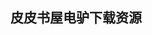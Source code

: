 ## 皮皮书屋电驴下载资源 

[Hadoop_ The Definitive Guide.pdf]: (ed2k://|file|Hadoop_%20The%20Definitive%20Guide.pdf|5071356|f87c2203fbc75fdd9f6554eeebaf3f2f|h=jvjov7xcl7ffqljqvizjk2a2qgsdaj5o|/)

[Modeling the Dynamics and Consequences of Land System Change.pdf]: (ed2k://|file|Modeling%20the%20Dynamics%20and%20Consequences%20of%20Land%20System%20Change.pdf|9433919|7d043dfe8407b33c8d9054ba1739d53f|h=lnpbzzgmiauqrozl5bl72zxv327w5kg3|/)

[Making Games with Python and Pygame.pdf]: (ed2k://|file|Making%20Games%20with%20Python%20and%20Pygame.pdf|4563284|922b0c8b1c2194d5c8f6687c31104898|h=iepu6fwmv6ubrw4q2zlwvgsjvcmwylh6|/)

[The Book of CSS3.pdf]: (ed2k://|file|The%20Book%20of%20CSS3.pdf|16140960|e44da43f50811fbd3199fcb293232540|h=zsnagk3lke62bocz2sw5l72jn7b6emvv|/)

[Clojure Data Analysis Cookbook.pdf]: (ed2k://|file|Clojure%20Data%20Analysis%20Cookbook.pdf|3470441|936ed18348ba668be8cba1fc490ace15|h=bpbs6dxi7wwfwuendwfrbtif7szj5xgr|/)

[Core Java Volume I Fundamentals.pdf]: (ed2k://|file|Core%20Java%20Volume%20I%20Fundamentals.pdf|19428088|8a353b6608f49d5f4edfd6a9df4aca64|h=z7rjufkhidhx2yovs7dz5mbpxqoiboin|/)

[鸟哥的Linux私房菜服务器架设篇(第三版).pdf]: (ed2k://|file|%E9%B8%9F%E5%93%A5%E7%9A%84Linux%E7%A7%81%E6%88%BF%E8%8F%9C%E6%9C%8D%E5%8A%A1%E5%99%A8%E6%9E%B6%E8%AE%BE%E7%AF%87%28%E7%AC%AC%E4%B8%89%E7%89%88%29.pdf|17936580|eacf00dfc170ccf0462550e870e91876|h=sqc2kinpmagtpvgka2uyzs4qejbvhvyl|/)

[C#图解教程第二部分.pdf]: (ed2k://|file|C%23%E5%9B%BE%E8%A7%A3%E6%95%99%E7%A8%8B%E7%AC%AC%E4%BA%8C%E9%83%A8%E5%88%86.pdf|15915944|4a8ca2d99c299f1323113ebed6521ea0|h=6faeotjtp5mx5g2dkkhkcwqr4nlnzubv|/)

[Introducing Visual C# 2010.pdf]: (ed2k://|file|Introducing%20Visual%20C%23%202010.pdf|19794448|5ad762d28f21e5a3f9d52eb403783a2d|h=43qe5fmxkz2sfjodznsl2ljnelb34lzx|/)

[MCTS Self-Paced Training Kit (Exam 70-640)_ Configuring Windows Server 2008 Active Directory, Second Edition.pdf]: (ed2k://|file|MCTS%20Self-Paced%20Training%20Kit%20%28Exam%2070-640%29_%20Configuring%20Windows%20Server%202008%20Active%20Directory%2C%20Second%20Edition.pdf|42494029|db2428f0453f2d95670d69240d96c4ad|h=tunl3g7a43zdn2mqsh7tsfxzmudzgus5|/)

[AboutFace 3.0.pdf]: (ed2k://|file|AboutFace%203.0.pdf|12068953|09f01a2797015658444f707d01cc9b3f|h=f3s4kovmtxwihubnch6kb3um4uectif3|/)

[Learning Play! Framework 2.pdf]: (ed2k://|file|Learning%20Play%21%20Framework%202.pdf|9221277|883e2ab501d62df8fe9f6470709ee02d|h=q32ii4xsi6oli4xvrik72pc257exev2q|/)

[Network Security Hacks.pdf]: (ed2k://|file|Network%20Security%20Hacks.pdf|7540834|cfd911781c2906a83b0632df7b2a49ea|h=dgnom3djn6ackbc4q3c6fbxq4xgpkif5|/)

[Expert Oracle Database 10g Administration.pdf]: (ed2k://|file|Expert%20Oracle%20Database%2010g%20Administration.pdf|9060256|45aef0bc1b06b2e9e863d4efe4a16995|h=snt4zrgyayrdejrpcmb46dk3omtgph53|/)

[Microsoft SharePoint Designer 2010 Step by Step.pdf]: (ed2k://|file|Microsoft%20SharePoint%20Designer%202010%20Step%20by%20Step.pdf|27200494|0fbb8fac0a5a0f8e6771d76f127f77ba|h=tuidv5au6bnyd4kiry2oc2rxkzschxk3|/)

[Think Python.pdf]: (ed2k://|file|Think%20Python.pdf|7762214|72c5db49857e0d773139920034280367|h=uj5buqhgk77oxt5rfh2rijvm5twvpti4|/)

[Pro OpenSSH.pdf]: (ed2k://|file|Pro%20OpenSSH.pdf|3075934|9a241906eed66366eb1e3d8b452473a4|h=5ckulhrcgregwpx7wo6vfnr6lhlckdp5|/)

[Next Generation SSH2 Implementation_ Securing Data in Motion.pdf]: (ed2k://|file|Next%20Generation%20SSH2%20Implementation_%20Securing%20Data%20in%20Motion.pdf|7505948|c7c1ee863938f5fc0125f01983f3bef2|h=xtre6qt5sphfvsnzmeh5mefosvdl6tmj|/)

[SSH Mastery_ OpenSSH, PuTTY, Tunnels and Keys.epub]: (ed2k://|file|SSH%20Mastery_%20OpenSSH%2C%20PuTTY%2C%20Tunnels%20and%20Keys.epub|398364|eb010003d270b7280113d2c07858885b|h=hnjhibwsfhprl5qgvqklh5hre5xjcple|/)

[Specifying Systems_ The TLA+ Language and Tools for Hardware and Software Engineers.pdf]: (ed2k://|file|Specifying%20Systems_%20The%20TLA%2B%20Language%20and%20Tools%20for%20Hardware%20and%20Software%20Engineers.pdf|2601616|2c8365b347adc5fbf4415300e653e354|h=2qn66sod2wjrbq7wkwh75gw5shwuerlo|/)

[Practice of an agile developer_working in the real word.pdf]: (ed2k://|file|Practice%20of%20an%20agile%20developer_working%20in%20the%20real%20word.pdf|3847460|b60b7aa7c03ce376858275acf5769222|h=vvzbk4rcmiup2myp6lkttth3p7y4hjbh|/)

[TCP_IP网络实验程序篇.pdf]: (ed2k://|file|TCP_IP%E7%BD%91%E7%BB%9C%E5%AE%9E%E9%AA%8C%E7%A8%8B%E5%BA%8F%E7%AF%87.pdf|10441341|38ef11bee6a91b828ce9e11b969802ad|h=2ga4yqyqhk6mjvhrjfmgzaatuf4zxjs2|/)

[Spring Dynamic Modules in Action.pdf]: (ed2k://|file|Spring%20Dynamic%20Modules%20in%20Action.pdf|17992461|d8219a90e377eae6fddf24f738fd27c7|h=jdqdpgamrsvuuadj274quocan46voedz|/)

[Data Structures and Algorithms with JavaScript (EPUB).pdf]: (ed2k://|file|Data%20Structures%20and%20Algorithms%20with%20JavaScript%20%28EPUB%29.pdf|3836244|7f9c2b8a52ee02b3512813180e9e25bb|h=rj7etnah5cwu7rw3yb7rmjxoamcpz6ep|/)

[ARM Cortex-M3权威指南.pdf]: (ed2k://|file|ARM%20Cortex-M3%E6%9D%83%E5%A8%81%E6%8C%87%E5%8D%97.pdf|6766136|7ccf5696208f54cd3579cd9ec0cc9cb2|h=rsx3zr223hzmwqo63wnipfxsqiuj65zm|/)

[RTP_ Audio and Video for the Internet.chm]: (ed2k://|file|RTP_%20Audio%20and%20Video%20for%20the%20Internet.chm|3019437|ed249f0dbf0c64b59376ee56128db65e|h=iv4zmqaxyx55sevfhrborm474gcet7dc|/)

[Hackers and Painters_ Big Ideas from the Computer Age.pdf]: (ed2k://|file|Hackers%20and%20Painters_%20Big%20Ideas%20from%20the%20Computer%20Age.pdf|1051618|c8e278bd6d794c03f12d8adf1a7110b9|h=5lyrlwnhyesgmrlcqkc6cptjh3day5ug|/)

[Supply Chains_ A Manager’s Guide.chm]: (ed2k://|file|Supply%20Chains_%20A%20Manager%E2%80%99s%20Guide.chm|4992223|cf31e8ffbe0f470e89c2f1092ac6b754|h=trji46dwhh745odl2z5cetiqirsvm6l6|/)

[The Art of Unit Testing, 2nd Edition.pdf]: (ed2k://|file|The%20Art%20of%20Unit%20Testing%2C%202nd%20Edition.pdf|14605947|1f449037b2abd42c57f6259c89519498|h=wzvyvc6izzqp5c3zanrlsxoirty75xn4|/)

[Advanced Dynamics, Rigid Body, Multi Body and Aerospace Applications.pdf]: (ed2k://|file|Advanced%20Dynamics%2C%20Rigid%20Body%2C%20Multi%20Body%20and%20Aerospace%20Applications.pdf|9476947|85f12d49f505e3a0ea17f602da8b0b44|h=u5esho22ymlydcrqazafzl23dfc5opnj|/)

[Programming the Semantic Web.pdf]: (ed2k://|file|Programming%20the%20Semantic%20Web.pdf|5698835|fa07146da846c60445041301137003f6|h=eckwwkwlsde7f2dkb7ksu2uxe5msw7ua|/)

[Handbook of Usability Testing.pdf]: (ed2k://|file|Handbook%20of%20Usability%20Testing.pdf|5120377|509d5057074f586ef54db063c446b6fa|h=yaazygvn5vd5wy7cbpbouvjdajw4a55g|/)

[重构与模式.pdf]: (ed2k://|file|%E9%87%8D%E6%9E%84%E4%B8%8E%E6%A8%A1%E5%BC%8F.pdf|24119554|c7d947746605d5d9a55b0fa3930adf32|h=uzsqs2zr7ng3emv2e2om33xd2bdyppqf|/)

[PC游戏编程（人机博弈）.pdf]: (ed2k://|file|PC%E6%B8%B8%E6%88%8F%E7%BC%96%E7%A8%8B%EF%BC%88%E4%BA%BA%E6%9C%BA%E5%8D%9A%E5%BC%88%EF%BC%89.pdf|2851794|591e3f1938787f9833f6df85c1fc2339|h=nu7gatt3fpwhdswb4gp6wtdijlxjfuhl|/)

[Design Accessible Web Sites_ 36 Keys to Creating Content for All Audiences and Platforms.pdf]: (ed2k://|file|Design%20Accessible%20Web%20Sites_%2036%20Keys%20to%20Creating%20Content%20for%20All%20Audiences%20and%20Platforms.pdf|4914114|9a16f5687cc997f2d4ad4cdd771c287f|h=u6g2xo3ta6g74ul2kzpu62su5dsibrbv|/)

[Learning Ruby.chm]: (ed2k://|file|Learning%20Ruby.chm|1657352|cd93914b91d995cca069f64165747bde|h=6czggg6rwzbgqbofog44ysm35fc5mrvi|/)

[Software Testing.pdf]: (ed2k://|file|Software%20Testing.pdf|6102868|9898bcea13c7d9f88fc14b436bb10e9e|h=vsteknisv64cqlbcuq23fuh7irw3ou46|/)

[cloud computing Introduce.pdf]: (ed2k://|file|cloud%20computing%20Introduce.pdf|832588|d6741652eea3d953cdc67025f6334c13|h=zr462lgwj5afrxgfarhcae5i4uy7ctxj|/)

[Email Marketing_ An Hour a Day.pdf]: (ed2k://|file|Email%20Marketing_%20An%20Hour%20a%20Day.pdf|8401816|3fb89a4684e2e092021b13d710cc6a68|h=b4run7ni32rrnqnkydu5vk4mpos44jxb|/)

[Internetworking with TCP_IP. Volume 1_ Principles, Protocols, and Architecture.pdf]: (ed2k://|file|Internetworking%20with%20TCP_IP.%20Volume%201_%20Principles%2C%20Protocols%2C%20and%20Architecture.pdf|39702981|cec6f18cfb1da02d73828f8824ca66a9|h=ccngd62skz7fnfmvr5tippzdzp5xydtj|/)

[The Essential Guide to Flex 3.pdf]: (ed2k://|file|The%20Essential%20Guide%20to%20Flex%203.pdf|16239127|488175e3775aefa994a72f883592fc00|h=rcdhbqu773ngxbewlm456aohd54prz3k|/)

[Computational Complexity A Modern Approach.pdf]: (ed2k://|file|Computational%20Complexity%20A%20Modern%20Approach.pdf|3659938|49b325e97f5f3e7b908049cebfb8e98b|h=pmlor6bvlgkmjqxpjsxpynfobw7qcyku|/)

[Pro Git 中文版.pdf]: (ed2k://|file|Pro%20Git%20%E4%B8%AD%E6%96%87%E7%89%88.pdf|4659681|ddc3336203525a489a67c9d307e79e37|h=tm6eo5hz6rxnnj6ixvvwgn4uzw53b5kc|/)

[The Adobe Photoshop Lightroom 3 Book for Digital Photographers.pdf]: (ed2k://|file|The%20Adobe%20Photoshop%20Lightroom%203%20Book%20for%20Digital%20Photographers.pdf|41943040|33ea8055ce7b937ba768b289eb6643a6|h=fzfdwg75kehbjsryr2xxnmqanjxvlknz|/)

[C++_Builder程序设计实用教程.pdf]: (ed2k://|file|C%2B%2B_Builder%E7%A8%8B%E5%BA%8F%E8%AE%BE%E8%AE%A1%E5%AE%9E%E7%94%A8%E6%95%99%E7%A8%8B.pdf|3104257|234ccf237a5a0c8b67ac2914f91c5019|h=y45gufwnm4lmqj5hkkm737b3xfsto6d2|/)

[Enterprise J2ME_ Developing Mobile Java Applications.chm]: (ed2k://|file|Enterprise%20J2ME_%20Developing%20Mobile%20Java%20Applications.chm|2515595|76a8527028d8b23b402406279c3c291d|h=7irqyxgzk47wukorxmh5tlzwplsnyt5m|/)

[WordPress Top Plugins.pdf]: (ed2k://|file|WordPress%20Top%20Plugins.pdf|13411697|6d16b89fc556ec82627861e1fc1ee241|h=kus5qeh4ynenhxkrzkjdmen2lsy6jjyt|/)

[Microsoft PowerPoint 2013 Bible(ZIP卷2).pdf]: (ed2k://|file|Microsoft%20PowerPoint%202013%20Bible%28ZIP%E5%8D%B72%29.pdf|28213087|0e5924e271807e149946fc3ce7fe0f7a|h=sfqm2qtfpmm5kup6jn5izykywuiqm3vn|/)

[Struts in Action.pdf]: (ed2k://|file|Struts%20in%20Action.pdf|5057014|bb73378e1f64950321a7808fd73a30c8|h=owf7cqnqulx2yc6n3f3h34cpvx6qojwm|/)

[An Introduction to the Analysis of Algorithms (2nd Edition).pdf]: (ed2k://|file|An%20Introduction%20to%20the%20Analysis%20of%20Algorithms%20%282nd%20Edition%29.pdf|6958926|685c12e7cfc7e5165ae3dbcc6af56683|h=brlap74ytqfrtxgugn64isa3jqyiwk6v|/)

[Big Data_ Understanding How Data Powers Big.pdf]: (ed2k://|file|Big%20Data_%20Understanding%20How%20Data%20Powers%20Big.pdf|7006600|d5827f9b00f1da8a51121f45bbd54d1e|h=ffbhrpnvpdxbt2y3axchko7epef2wf6s|/)

[Amazing “Aha!” Puzzles.pdf]: (ed2k://|file|Amazing%20%E2%80%9CAha%21%E2%80%9D%20Puzzles.pdf|2485516|ff7d0334eacecd766f883b3e8b94d029|h=zgjfub5eievju4obtqoz5pdsdez22ori|/)

[Pro .NET Best Practices.pdf]: (ed2k://|file|Pro%20.NET%20Best%20Practices.pdf|6142638|a25256fe7798c9340703a8d9509f4858|h=wu6gbpjuzl5mz7vx7nzrn55sr2iyqs64|/)

[UNIX环境高级编程.pdf]: (ed2k://|file|UNIX%E7%8E%AF%E5%A2%83%E9%AB%98%E7%BA%A7%E7%BC%96%E7%A8%8B.pdf|19058440|5ac48b56678e1e9a145678ed8caa170c|h=3afxggle7nwdi3jz3paywdel2zqiu6tc|/)

[Sams Teach Yourself iPhone Application Development in 24 Hours (2nd Edition).pdf]: (ed2k://|file|Sams%20Teach%20Yourself%20iPhone%20Application%20Development%20in%2024%20Hours%20%282nd%20Edition%29.pdf|17568903|fc0dc60837169d643a6f672129c1e598|h=qoajivihj25flij3xjyq3sru7ntcmlhf|/)

[Introduction to Topological Manifolds.pdf]: (ed2k://|file|Introduction%20to%20Topological%20Manifolds.pdf|2650688|e0d725f73cfa1569af8b311edd946034|h=lxrd6u4iuywh56lfaigsbnxjnau2revv|/)

[Administering VMware Site Recovery Manager 5.0.pdf]: (ed2k://|file|Administering%20VMware%20Site%20Recovery%20Manager%205.0.pdf|16221689|87401614d49d09fbfda6d5744861c8d6|h=n7jhm5v67muh4hdk5o456uyrwd2nfft4|/)

[Programming .NET Components.chm]: (ed2k://|file|Programming%20.NET%20Components.chm|3857150|8860e13b4eaa2a02f93b1cee2e0446d0|h=c7qtslm7pwgifixztyenldsl2rpafyjv|/)

[HTML5 for .NET Developers.pdf]: (ed2k://|file|HTML5%20for%20.NET%20Developers.pdf|13735858|9aec64b1839d22d818832373d6f715cc|h=xyht6ouxasrk5z6astbedb7zqfvs24o2|/)

[PaaS Platform and Storage Management Specialist Level Complete Certification Kit.pdf]: (ed2k://|file|PaaS%20Platform%20and%20Storage%20Management%20Specialist%20Level%20Complete%20Certification%20Kit.pdf|1898618|0432df8c0f6227d3ad375380f4982232|h=jzfsmruya4fd5rlgtd3kkrxsafoxqgwo|/)

[Practical C++ Programming, First Edition.pdf]: (ed2k://|file|Practical%20C%2B%2B%20Programming%2C%20First%20Edition.pdf|2849705|4be6413ffca1f32a5c914a1a42e27db7|h=pxvrduu7ayu5tb4nmf76t55j4npzjkjb|/)

[Internet Explorer 5 24学时教程.zip]: (ed2k://|file|Internet%20Explorer%205%2024%E5%AD%A6%E6%97%B6%E6%95%99%E7%A8%8B.zip|20159393|43d7143ee3c98a99a0f15a8de5c8dfea|h=jzt7jzjfw5q5b5vxycmpwgjxicdlapsi|/)

[Java 7入门经典(试阅版).pdf]: (ed2k://|file|Java%207%E5%85%A5%E9%97%A8%E7%BB%8F%E5%85%B8%28%E8%AF%95%E9%98%85%E7%89%88%29.pdf|7403180|d696e028a204d8ffdb23ec09ae5382af|h=bt7a6dl6zu5y2vzjtlx7yq62rf27u6el|/)

[Linux指令速查手册.pdf]: (ed2k://|file|Linux%E6%8C%87%E4%BB%A4%E9%80%9F%E6%9F%A5%E6%89%8B%E5%86%8C.pdf|21589889|ab0781b1e59b4a4382eab2e0c0419662|h=6mphzedtofb6ilbkymtthpo4t5zwehlc|/)

[Job Scheduling Strategies for Parallel Processing.pdf]: (ed2k://|file|Job%20Scheduling%20Strategies%20for%20Parallel%20Processing.pdf|3971104|b957f9a65d4422cd940e79b25784db78|h=6rj4h6dessgpqymo7bwqglyvjys3ckil|/)

[Leveraging WMI Scripting_ Using Windows Management Instrumentation to Solve Windows Management Problems.chm]: (ed2k://|file|Leveraging%20WMI%20Scripting_%20Using%20Windows%20Management%20Instrumentation%20to%20Solve%20Windows%20Management%20Problems.chm|12636779|97f54930d2caedcca6428ee8fd22b6ca|h=xui5ilfociwgux2q4olavas6vq4y2rcc|/)

[Java 2从入门到精通.pdf]: (ed2k://|file|Java%202%E4%BB%8E%E5%85%A5%E9%97%A8%E5%88%B0%E7%B2%BE%E9%80%9A.pdf|20034404|baff99e7c4146ff0ffc86462d16460b3|h=cnarpnglolxd6cdtqscihjdlnrnpcknv|/)

[GNU Make项目管理.pdf]: (ed2k://|file|GNU%20Make%E9%A1%B9%E7%9B%AE%E7%AE%A1%E7%90%86.pdf|44801797|aa6ffe310d0ac033cff6f6e0b23c6ab7|h=ugsjfuitzc2ydjxmuxtbhydaoe6n4nf4|/)

[Beginning Regular Expressions.pdf]: (ed2k://|file|Beginning%20Regular%20Expressions.pdf|25419205|c80a36f6ae2f86efd95b9751d64a9321|h=lmixd7hteg2sopus36jqa6q3bywd5wl6|/)

[Oracle Database 11g PL_SQL Programming.pdf]: (ed2k://|file|Oracle%20Database%2011g%20PL_SQL%20Programming.pdf|13223791|e787fbedd76da30173d80922b6cfaa1e|h=ywtabl25wabgl4o5yqgdhxlszupax5db|/)

[Lectures in Game Theory for Computer Scientists.pdf]: (ed2k://|file|Lectures%20in%20Game%20Theory%20for%20Computer%20Scientists.pdf|1804037|7ece91e2f9155c159193613f8edad936|h=aytrt6kjrntzz5catjxsqiljf5mfns4x|/)

[Debugging.pdf]: (ed2k://|file|Debugging.pdf|1899503|f46a1b2aa7530f2224632a163073100d|h=gpvyr67mu6qt3v4efsqqzbmablxez2of|/)

[SQL The Complete Reference, 3rd Edition.pdf]: (ed2k://|file|SQL%20The%20Complete%20Reference%2C%203rd%20Edition.pdf|16361751|07f4c01e0c8e9b5edf6707ab5e558de0|h=p7keoslnnxj565deyhprrqlyslpz56cw|/)

[Virtual Machine Design and Implementation C_C++.pdf]: (ed2k://|file|Virtual%20Machine%20Design%20and%20Implementation%20C_C%2B%2B.pdf|5148099|e8c06771a885d0f6f4e960e1afa6c2d7|h=in2pidbmaeoclfsxwed5zoafqnlr5xpn|/)

[Virtual Machines_ Versatile Platforms for Systems and Processes.pdf]: (ed2k://|file|Virtual%20Machines_%20Versatile%20Platforms%20for%20Systems%20and%20Processes.pdf|47936123|da6da35299e42328ea2e4ed85e37b7ab|h=krxvfu62dynqb7uhq2ut7wva7c2eadix|/)

[Linux系统管理技术手册(第二版).pdf]: (ed2k://|file|Linux%E7%B3%BB%E7%BB%9F%E7%AE%A1%E7%90%86%E6%8A%80%E6%9C%AF%E6%89%8B%E5%86%8C%28%E7%AC%AC%E4%BA%8C%E7%89%88%29.pdf|48908225|104efafdc975dc8c4018664f2abf156a|h=ckbpfqgnmomfkmv5p6b3zgedyzr3gth6|/)

[Beginning Arduino.pdf]: (ed2k://|file|Beginning%20Arduino.pdf|16621341|fa9ff287d7c7995a9dfbb043ee9dadb1|h=s5mkeylx6czez2ednjo7mkyx7cxlebgn|/)

[JavaScript 设计模式.pdf]: (ed2k://|file|JavaScript%20%E8%AE%BE%E8%AE%A1%E6%A8%A1%E5%BC%8F.pdf|47942085|4eb7da6cc69b2719ae7eb917ea3815e1|h=drghl6tmrukweyty3foieob2az6sqxjd|/)

[Managing Agile Projects.pdf]: (ed2k://|file|Managing%20Agile%20Projects.pdf|1919067|dce77406a41cbe4a3c2e2264ddcc3175|h=hazefk3vaq5qtajyid3nzcct7uoyzjsa|/)

[Getting Good with JavaScript.pdf]: (ed2k://|file|Getting%20Good%20with%20JavaScript.pdf|4816127|82f5fc28dd0ae920013483eb4f1a5b44|h=ww6e4ffbldqy33uisnbqyzquhhosgwsc|/)


